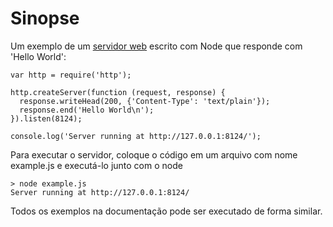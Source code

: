 # Sinopse

<!--type=misc-->

Um exemplo de um [servidor web](http.html) escrito com Node que responde com 'Hello World':

    var http = require('http');

    http.createServer(function (request, response) {
      response.writeHead(200, {'Content-Type': 'text/plain'});
      response.end('Hello World\n');
    }).listen(8124);

    console.log('Server running at http://127.0.0.1:8124/');

Para executar o servidor, coloque o código em um arquivo com nome example.js e executá-lo junto com o node

    > node example.js
    Server running at http://127.0.0.1:8124/

Todos os exemplos na documentação pode ser executado de forma similar.

